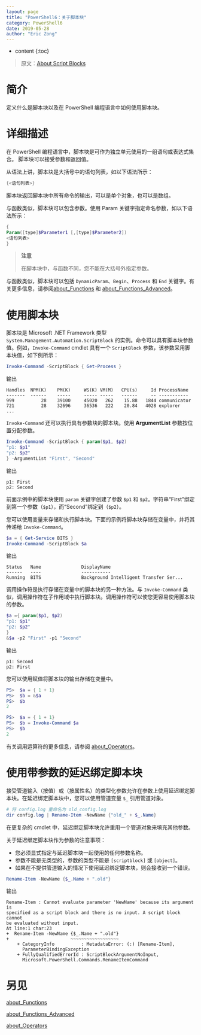 ```yaml
---
layout: page
title: "PowerShell6：关于脚本块"
category: PowerShell6
date: 2019-05-28
author: "Eric Zong"
---
```


* content
{:toc}

> 原文：[About Script Blocks](https://docs.microsoft.com/en-us/powershell/module/microsoft.powershell.core/about/about_script_blocks?view=powershell-6)

# 简介

定义什么是脚本块以及在 PowerShell 编程语言中如何使用脚本块。

# 详细描述

在 PowerShell 编程语言中，脚本块是可作为独立单元使用的一组语句或表达式集合。
脚本块可以接受参数和返回值。

从语法上讲，脚本块是大括号中的语句列表，如以下语法所示：

```powershell
{<语句列表>}
```

脚本块返回脚本块中所有命令的输出，可以是单个对象，也可以是数组。

与函数类似，脚本块可以包含参数。使用 Param 关键字指定命名参数，如以下语法所示：

```powershell
{
Param([type]$Parameter1 [,[type]$Parameter2])
<语句列表>
}
```

> **注意**
>
> 在脚本块中，与函数不同，您不能在大括号外指定参数。

与函数类似，脚本块可以包括 `DynamicParam`、`Begin`、`Process` 和 `End` 关键字。有关更多信息，请参阅[about_Functions](https://docs.microsoft.com/en-us/powershell/module/microsoft.powershell.core/about/about_functions?view=powershell-6) 和 [about_Functions_Advanced](https://docs.microsoft.com/en-us/powershell/module/microsoft.powershell.core/about/about_functions_advanced?view=powershell-6)。

# 使用脚本块

脚本块是 Microsoft .NET Framework 类型 `System.Management.Automation.ScriptBlock` 的实例。命令可以具有脚本块参数值。例如，`Invoke-Command` cmdlet 具有一个 `ScriptBlock` 参数，该参数采用脚本块值，如下例所示：

```powershell
Invoke-Command -ScriptBlock { Get-Process }
```

输出

```
Handles  NPM(K)    PM(K)     WS(K) VM(M)   CPU(s)     Id ProcessName
-------  ------    -----     ----- -----   ------     -- -----------
999          28    39100     45020   262    15.88   1844 communicator
721          28    32696     36536   222    20.84   4028 explorer
...
```

`Invoke-Command` 还可以执行具有参数块的脚本块。使用 **ArgumentList** 参数按位置分配参数。

```powershell
Invoke-Command -ScriptBlock { param($p1, $p2)
"p1: $p1"
"p2: $p2"
} -ArgumentList "First", "Second"
```

输出

```
p1: First
p2: Second
```

前面示例中的脚本块使用 `param` 关键字创建了参数 `$p1` 和 `$p2`。字符串“First”绑定到第一个参数（`$p1`），而“Second”绑定到（`$p2`）。

您可以使用变量来存储和执行脚本块。下面的示例将脚本块存储在变量中，并将其传递给 `Invoke-Command`。

```powershell
$a = { Get-Service BITS }
Invoke-Command -ScriptBlock $a
```

输出

```
Status   Name               DisplayName
------   ----               -----------
Running  BITS               Background Intelligent Transfer Ser...
```

调用操作符是执行存储在变量中的脚本块的另一种方法。与 `Invoke-Command` 类似，调用操作符在子作用域中执行脚本块。调用操作符可以使您更容易使用脚本块的参数。

```powershell
$a ={ param($p1, $p2)
"p1: $p1"
"p2: $p2"
}
&$a -p2 "First" -p1 "Second"
```

输出

```
p1: Second
p2: First
```

您可以使用赋值将脚本块的输出存储在变量中。

```powershell
PS>  $a = { 1 + 1}
PS>  $b = &$a
PS>  $b
2
```

```powershell
PS>  $a = { 1 + 1}
PS>  $b = Invoke-Command $a
PS>  $b
2
```

有关调用运算符的更多信息，请参阅 [about_Operators](https://docs.microsoft.com/en-us/powershell/module/microsoft.powershell.core/about/about_operators?view=powershell-6)。

# 使用带参数的延迟绑定脚本块

接受管道输入（按值）或（按属性名）的类型化参数允许在参数上使用延迟绑定脚本块。在延迟绑定脚本块中，您可以使用管道变量 `$_` 引用管道对象。

```powershell
# 将 config.log 重命名为 old_config.log
dir config.log | Rename-Item -NewName {"old_" + $_.Name}
```

在更复杂的 cmdlet 中，延迟绑定脚本块允许重用一个管道对象来填充其他参数。

关于延迟绑定脚本块作为参数的注意事项：

* 您必须显式指定与延迟脚本块一起使用的任何参数名称。
* 参数不能是无类型的，参数的类型不能是 `[scriptblock]` 或 `[object]`。
* 如果在不提供管道输入的情况下使用延迟绑定脚本块，则会接收到一个错误。

```powershell
Rename-Item -NewName {$_.Name + ".old"}
```

输出

```
Rename-Item : Cannot evaluate parameter 'NewName' because its argument is
specified as a script block and there is no input. A script block cannot
be evaluated without input.
At line:1 char:23
+  Rename-Item -NewName {$_.Name + ".old"}
+                       ~~~~~~~~~~~~~~~~~~
    + CategoryInfo          : MetadataError: (:) [Rename-Item],
      ParameterBindingException
    + FullyQualifiedErrorId : ScriptBlockArgumentNoInput,
      Microsoft.PowerShell.Commands.RenameItemCommand
```

# 另见

[about_Functions](https://docs.microsoft.com/en-us/powershell/module/microsoft.powershell.core/about/about_functions?view=powershell-6)

[about_Functions_Advanced](https://docs.microsoft.com/en-us/powershell/module/microsoft.powershell.core/about/about_functions_advanced?view=powershell-6)

[about_Operators](https://docs.microsoft.com/en-us/powershell/module/microsoft.powershell.core/about/about_operators?view=powershell-6)

